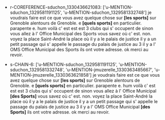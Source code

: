  * r-COREFERENCE-sduchon_1330436621083: ['u-MENTION-sduchon_1329581191125', 'u-MENTION-sduchon_1329581332748']
	je voudrais faire est ce que vous avez quelque chose sur **[les sports]** sur Grenoble alentours de Grenoble.
	 e **[quels sports]** en particulier.
	 parapente e.
	 hum voilà c' est est est 3 clubs qui s' occupent de sinon vous allez à l' Office Municipal des Sports vous savez où c' est.
	 non.
	 voyez la place Saint-André la place où il y a le palais de justice il y a un petit passage qui s' appelle le passage du palais de justice au 3 il y a l' OMS Office Municipal des Sports ils ont votre adresse.
	 ok merci au revoir.
	
 * s-CHAIN-6: ['u-MENTION-sduchon_1329581191125', 'u-MENTION-sduchon_1329581332748', 'u-MENTION-jmuzerelle_1330363485667', 'u-MENTION-jmuzerelle_1330363621858']
	je voudrais faire est ce que vous avez quelque chose sur **[les sports]** sur Grenoble alentours de Grenoble.
	 e **[quels sports]** en particulier.
	 parapente e.
	 hum voilà c' est est est 3 clubs qui s' occupent de sinon vous allez à l' Office Municipal **[des Sports]** vous savez où c' est.
	 non.
	 voyez la place Saint-André la place où il y a le palais de justice il y a un petit passage qui s' appelle le passage du palais de justice au 3 il y a l' OMS Office Municipal **[des Sports]** ils ont votre adresse.
	 ok merci au revoir.
	

